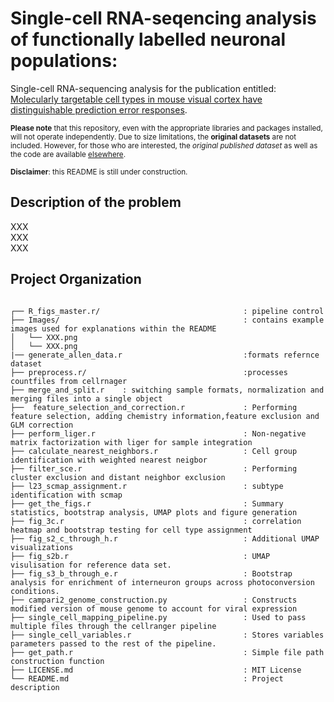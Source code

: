 # Single-cell RNA-seqencing analysis of functionally labelled neuronal populations:

Single-cell RNA-sequencing analysis for the publication entitled: [Molecularly targetable cell types in mouse visual cortex have distinguishable prediction error responses](https://www.cell.com/neuron/pdf/S0896-6273(23)00626-8.pdf).

<sub>**Please note** that this repository, even with the appropriate libraries and packages installed, will not operate independently. Due to size limitations, the **original datasets** are not included. However, for those who are interested, the *original published dataset* as well as the code are available [elsewhere](https://doi.org/10.5281/zenodo.8229544).</sub>


<sub>**Disclaimer**: this README is still under construction.<sub>

## Description of the problem

XXX <br>
XXX <br>
XXX <br>

## Project Organization
```

┌── R_figs_master.r/                                : pipeline control
├── Images/                                         : contains example images used for explanations within the README
│   └── XXX.png
│   └── XXX.png
|── generate_allen_data.r                           :formats refernce dataset
├── preprocess.r/                                   :processes countfiles from cellrnager
├── merge_and_split.r    : switching sample formats, normalization and merging files into a single object
├──  feature_selection_and_correction.r             : Performing feature selection, adding chemistry information,feature exclusion and GLM correction
├── perform_liger.r                                 : Non-negative matrix factorization with liger for sample integration
├── calculate_nearest_neighbors.r                   : Cell group identification with weighted nearest neigbor
├── filter_sce.r                                    : Performing cluster exclusion and distant neighbor exclusion 
├── l23_scmap_assignment.r                          : subtype identification with scmap
├── get_the_figs.r                                  : Summary statistics, bootstrap analysis, UMAP plots and figure generation
├── fig_3c.r                                        : correlation heatmap and bootstrap testing for cell type assignment
├── fig_s2_c_through_h.r                            : Additional UMAP visualizations
├── fig_s2b.r                                       : UMAP visulisation for reference data set.
├── fig_s3_b_through_e.r                            : Bootstrap analysis for enrichment of interneuron groups across photoconversion conditions.
├── campari2_genome_construction.py                 : Constructs modified version of mouse genome to account for viral expression
├── single_cell_mapping_pipeline.py                 : Used to pass multiple files through the cellranger pipeline
├── single_cell_variables.r                         : Stores variables parameters passed to the rest of the pipeline.
├── get_path.r                                      : Simple file path construction function
├── LICENSE.md                                      : MIT License
└── README.md                                       : Project description

```

